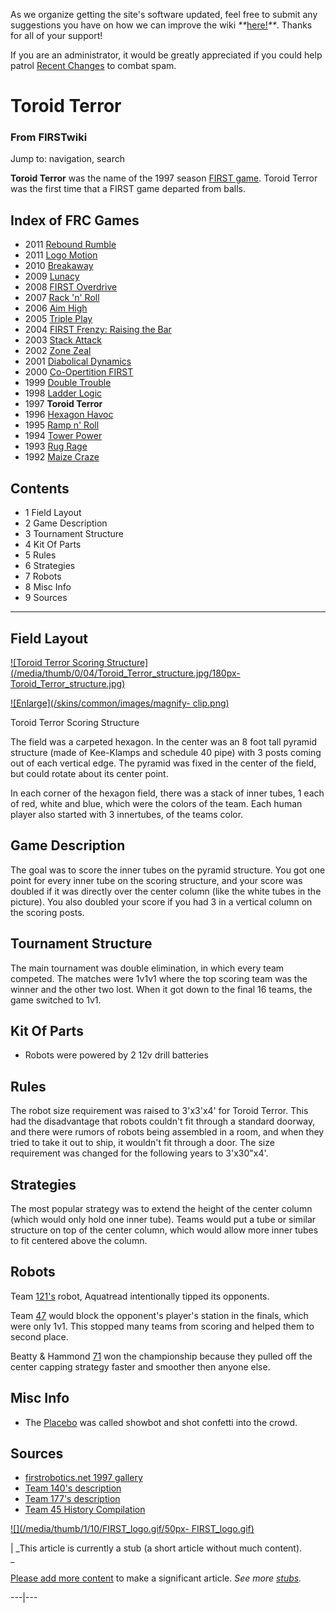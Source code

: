 As we organize getting the site's software updated, feel free to submit any
suggestions you have on how we can improve the wiki
_**_[here!](/index.php/User:Hallry/Suggestions "User:Hallry/Suggestions"
)_**_. Thanks for all of your support!

If you are an administrator, it would be greatly appreciated if you could help
patrol [Recent Changes](/index.php/Special:Recentchanges
"Special:Recentchanges" ) to combat spam.

# Toroid Terror

### From FIRSTwiki

Jump to: navigation, search

  

**Toroid Terror** was the name of the 1997 season [FIRST game](/index.php/FRC_Games "FRC Games" ). Toroid Terror was the first time that a FIRST game departed from balls. 

Index of FRC Games  
---  
  
  * 2011 [Rebound Rumble](/index.php/Rebound_Rumble "Rebound Rumble" )
  * 2011 [Logo Motion](/index.php/Logo_Motion "Logo Motion" )
  * 2010 [Breakaway](/index.php/Breakaway "Breakaway" )
  * 2009 [Lunacy](/index.php/Lunacy "Lunacy" )
  * 2008 [FIRST Overdrive](/index.php/FIRST_Overdrive "FIRST Overdrive" )
  * 2007 [Rack 'n' Roll](/index.php/Rack_%27n%27_Roll "Rack 'n' Roll" )
  * 2006 [Aim High](/index.php/Aim_High "Aim High" )
  * 2005 [Triple Play](/index.php/Triple_Play "Triple Play" )
  * 2004 [FIRST Frenzy: Raising the Bar](/index.php/FIRST_Frenzy:_Raising_the_Bar "FIRST Frenzy: Raising the Bar" )
  * 2003 [Stack Attack](/index.php/Stack_Attack "Stack Attack" )
  * 2002 [Zone Zeal](/index.php/Zone_Zeal "Zone Zeal" )
  * 2001 [Diabolical Dynamics](/index.php/Diabolical_Dynamics "Diabolical Dynamics" )
  * 2000 [Co-Opertition FIRST](/index.php/Co-Opertition_FIRST "Co-Opertition FIRST" )
  * 1999 [Double Trouble](/index.php/Double_Trouble "Double Trouble" )
  * 1998 [Ladder Logic](/index.php/Ladder_Logic "Ladder Logic" )
  * 1997 **Toroid Terror**
  * 1996 [Hexagon Havoc](/index.php/Hexagon_Havoc "Hexagon Havoc" )
  * 1995 [Ramp n' Roll](/index.php/Ramp_n%27_Roll "Ramp n' Roll" )
  * 1994 [Tower Power](/index.php/Tower_Power "Tower Power" )
  * 1993 [Rug Rage](/index.php/Rug_Rage "Rug Rage" )
  * 1992 [Maize Craze](/index.php/Maize_Craze "Maize Craze" )  
  
  

## Contents

  * 1 Field Layout
  * 2 Game Description
  * 3 Tournament Structure
  * 4 Kit Of Parts
  * 5 Rules
  * 6 Strategies
  * 7 Robots
  * 8 Misc Info
  * 9 Sources  
---  
  

## Field Layout

[![Toroid Terror Scoring
Structure](/media/thumb/0/04/Toroid_Terror_structure.jpg/180px-
Toroid_Terror_structure.jpg)](/index.php/Image:Toroid_Terror_structure.jpg
"Toroid Terror Scoring Structure" )

[![Enlarge](/skins/common/images/magnify-
clip.png)](/index.php/Image:Toroid_Terror_structure.jpg "Enlarge" )

Toroid Terror Scoring Structure

The field was a carpeted hexagon. In the center was an 8 foot tall pyramid
structure (made of Kee-Klamps and schedule 40 pipe) with 3 posts coming out of
each vertical edge. The pyramid was fixed in the center of the field, but
could rotate about its center point.

In each corner of the hexagon field, there was a stack of inner tubes, 1 each
of red, white and blue, which were the colors of the team. Each human player
also started with 3 innertubes, of the teams color.


## Game Description

The goal was to score the inner tubes on the pyramid structure. You got one
point for every inner tube on the scoring structure, and your score was
doubled if it was directly over the center column (like the white tubes in the
picture). You also doubled your score if you had 3 in a vertical column on the
scoring posts.


## Tournament Structure

The main tournament was double elimination, in which every team competed. The
matches were 1v1v1 where the top scoring team was the winner and the other two
lost. When it got down to the final 16 teams, the game switched to 1v1.


## Kit Of Parts

  * Robots were powered by 2 12v drill batteries 


## Rules

The robot size requirement was raised to 3'x3'x4' for Toroid Terror. This had
the disadvantage that robots couldn't fit through a standard doorway, and
there were rumors of robots being assembled in a room, and when they tried to
take it out to ship, it wouldn't fit through a door. The size requirement was
changed for the following years to 3'x30"x4'.


## Strategies

The most popular strategy was to extend the height of the center column (which
would only hold one inner tube). Teams would put a tube or similar structure
on top of the center column, which would allow more inner tubes to fit
centered above the column.


## Robots

Team [121's](/index.php/121 "121" ) robot, Aquatread intentionally tipped its
opponents.

Team [47](/index.php/47 "47" ) would block the opponent's player's station in
the finals, which were only 1v1. This stopped many teams from scoring and
helped them to second place.

Beatty &amp; Hammond [71](/index.php/71 "71" ) won the championship because
they pulled off the center capping strategy faster and smoother then anyone
else.


## Misc Info

  * The [Placebo](/index.php/Placebo "Placebo" ) was called showbot and shot confetti into the crowd. 


## Sources

  * [firstrobotics.net 1997 gallery](http://firstrobotics.net/97Gallery/index.htm "http://firstrobotics.net/97Gallery/index.htm" )
  * [Team 140's description](http://www.surko.net/first/competition/1997/index.html "http://www.surko.net/first/competition/1997/index.html" )
  * [Team 177's description](http://www.swindsor.k12.ct.us/Highschool/activities/clubs/first/1997.html "http://www.swindsor.k12.ct.us/Highschool/activities/clubs/first/1997.html" )
  * [Team 45 History Compilation](http://www.technokats.org/historyproject.php "http://www.technokats.org/historyproject.php" )

[![](/media/thumb/1/10/FIRST_logo.gif/50px-
FIRST_logo.gif)](/index.php/Image:FIRST_logo.gif "" )

|  _This article is currently a stub (a short article without much content).  
_

[Please add more
content](http://www.firstwiki.net/index.php?title=Toroid_Terror&action=edit
"http://www.firstwiki.net/index.php?title=Toroid_Terror&action=edit" ) to make
a significant article. _See more [stubs](/index.php/Special:Shortpages
"Special:Shortpages" )._  
  
---|---  
  
